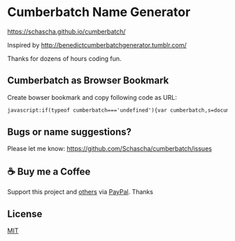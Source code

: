 # Cumberbatch Name Generator

https://schascha.github.io/cumberbatch/

Inspired by http://benedictcumberbatchgenerator.tumblr.com/

Thanks for dozens of hours coding fun.

## Cumberbatch as Browser Bookmark

Create bowser bookmark and copy following code as URL:

```html
javascript:if(typeof cumberbatch==='undefined'){var cumberbatch,s=document.createElement('script');s.src='https://schascha.github.io/cumberbatch/cumberbatch.js';s.onload=function() {cumberbatch=new Cumberbatch();cumberbatch.generate()};document.body.appendChild(s);}else{cumberbatch.generate();}
```

## Bugs or name suggestions?

Please let me know: https://github.com/Schascha/cumberbatch/issues

## :coffee: Buy me a Coffee

Support this project and [others](https://github.com/Schascha?tab=repositories) via [PayPal](https://www.paypal.me/LosZahlos). Thanks

## License

[MIT](./LICENSE)
